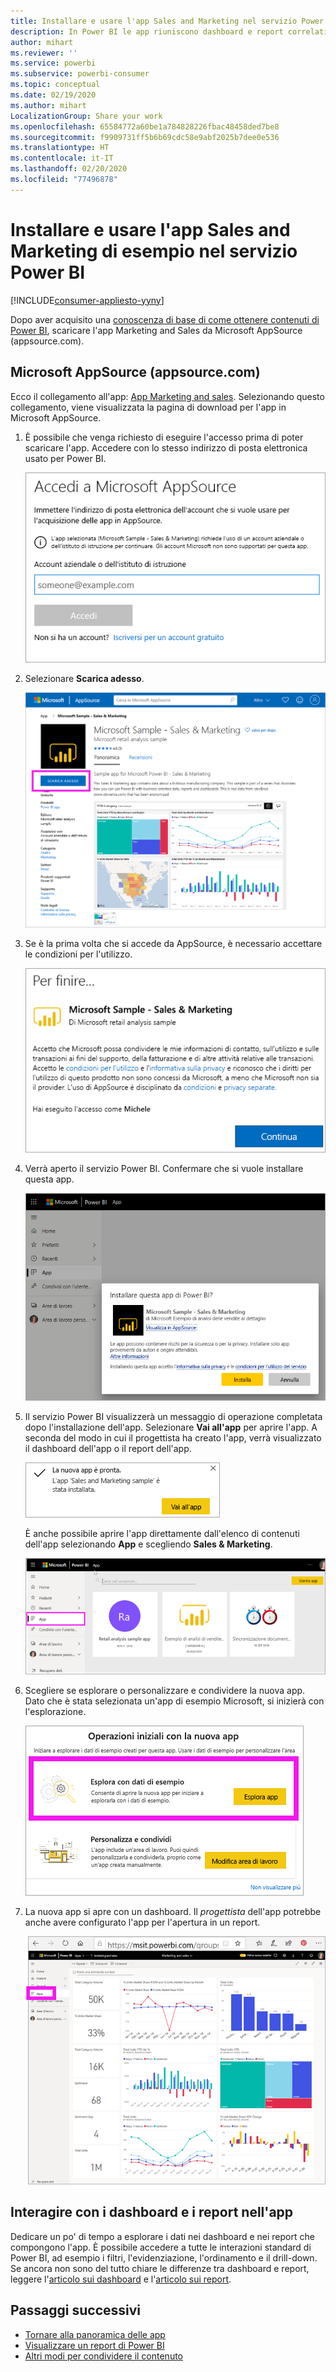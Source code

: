 ```yaml
---
title: Installare e usare l'app Sales and Marketing nel servizio Power BI
description: In Power BI le app riuniscono dashboard e report correlati, tutti in un'unica posizione. Installare l'app Sales and Marketing da AppSource.
author: mihart
ms.reviewer: ''
ms.service: powerbi
ms.subservice: powerbi-consumer
ms.topic: conceptual
ms.date: 02/19/2020
ms.author: mihart
LocalizationGroup: Share your work
ms.openlocfilehash: 65584772a60be1a784828226fbac48458ded7be8
ms.sourcegitcommit: f9909731ff5b6b69cdc58e9abf2025b7dee0e536
ms.translationtype: HT
ms.contentlocale: it-IT
ms.lasthandoff: 02/20/2020
ms.locfileid: "77496878"
---
```

# <a name="install-and-use-the-sample-sales-and-marketing-app-in-the-power-bi-service"></a>Installare e usare l'app Sales and Marketing di esempio nel servizio Power BI

[!INCLUDE[consumer-appliesto-yyny](../includes/consumer-appliesto-yyny.md)]

Dopo aver acquisito una [conoscenza di base di come ottenere contenuti di Power BI](end-user-app-view.md), scaricare l'app Marketing and Sales da Microsoft AppSource (appsource.com). 


## <a name="microsoft-appsource-appsourcecom"></a>Microsoft AppSource (appsource.com)
Ecco il collegamento all'app: [App Marketing and sales](https://appsource.microsoft.com/product/power-bi/microsoft-retail-analysis-sample.salesandmarketingsample?tab=Overview). Selezionando questo collegamento, viene visualizzata la pagina di download per l'app in Microsoft AppSource. 

1. È possibile che venga richiesto di eseguire l'accesso prima di poter scaricare l'app. Accedere con lo stesso indirizzo di posta elettronica usato per Power BI. 

    ![Schermata di accesso di AppSource  ](./media/end-user-app-marketing/power-bi-sign-in.png)

2. Selezionare **Scarica adesso**. 

    ![Sito Web AppSource con app Power BI selezionate  ](./media/end-user-app-marketing/power-bi-get-now.png)


3. Se è la prima volta che si accede da AppSource, è necessario accettare le condizioni per l'utilizzo. 

    ![Schermata delle condizioni per l'utilizzo di AppSource  ](./media/end-user-app-marketing/power-bi-term.png)


4. Verrà aperto il servizio Power BI. Confermare che si vuole installare questa app.

    ![Installare l'app?  ](./media/end-user-apps/power-bi-app-install.png)

5. Il servizio Power BI visualizzerà un messaggio di operazione completata dopo l'installazione dell'app. Selezionare **Vai all'app** per aprire l'app. A seconda del modo in cui il progettista ha creato l'app, verrà visualizzato il dashboard dell'app o il report dell'app.

    ![Installazione dell'app riuscita ](./media/end-user-apps/power-bi-app-ready.png)

    È anche possibile aprire l'app direttamente dall'elenco di contenuti dell'app selezionando **App** e scegliendo **Sales & Marketing**.

    ![App in Power BI](./media/end-user-apps/power-bi-apps.png)


6. Scegliere se esplorare o personalizzare e condividere la nuova app. Dato che è stata selezionata un'app di esempio Microsoft, si inizierà con l'esplorazione. 

    ![Esplora con dati di esempio](./media/end-user-apps/power-bi-explore.png)

7.  La nuova app si apre con un dashboard. Il *progettista* dell'app potrebbe anche avere configurato l'app per l'apertura in un report.  

    ![Esplora con dati di esempio](./media/end-user-apps/power-bi-new-app.png)




## <a name="interact-with-the-dashboards-and-reports-in-the-app"></a>Interagire con i dashboard e i report nell'app
Dedicare un po' di tempo a esplorare i dati nei dashboard e nei report che compongono l'app. È possibile accedere a tutte le interazioni standard di Power BI, ad esempio i filtri, l'evidenziazione, l'ordinamento e il drill-down.  Se ancora non sono del tutto chiare le differenze tra dashboard e report,  leggere l'[articolo sui dashboard](end-user-dashboards.md) e l'[articolo sui report](end-user-reports.md).  




## <a name="next-steps"></a>Passaggi successivi
* [Tornare alla panoramica delle app](end-user-apps.md)
* [Visualizzare un report di Power BI](end-user-report-open.md)
* [Altri modi per condividere il contenuto](end-user-shared-with-me.md)
